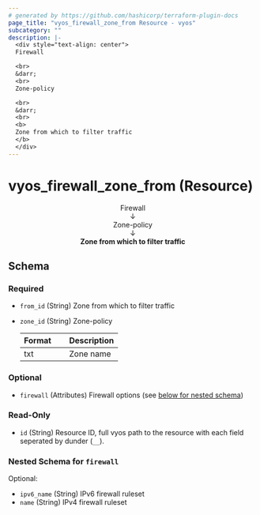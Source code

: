 ```yaml
---
# generated by https://github.com/hashicorp/terraform-plugin-docs
page_title: "vyos_firewall_zone_from Resource - vyos"
subcategory: ""
description: |-
  <div style="text-align: center">
  Firewall

  <br>
  &darr;
  <br>
  Zone-policy

  <br>
  &darr;
  <br>
  <b>
  Zone from which to filter traffic
  </b>
  </div>
---
```


# vyos_firewall_zone_from (Resource)

<div style="text-align: center">
Firewall

<br>
&darr;
<br>
Zone-policy

<br>
&darr;
<br>
<b>
Zone from which to filter traffic
</b>
</div>



<!-- schema generated by tfplugindocs -->
## Schema

### Required

- `from_id` (String) Zone from which to filter traffic
- `zone_id` (String) Zone-policy

    |  Format &emsp; | Description  |
    |----------|---------------|
    |  txt  &emsp; |  Zone name  |

### Optional

- `firewall` (Attributes) Firewall options (see [below for nested schema](#nestedatt--firewall))

### Read-Only

- `id` (String) Resource ID, full vyos path to the resource with each field seperated by dunder (`__`).

<a id="nestedatt--firewall"></a>
### Nested Schema for `firewall`

Optional:

- `ipv6_name` (String) IPv6 firewall ruleset
- `name` (String) IPv4 firewall ruleset
